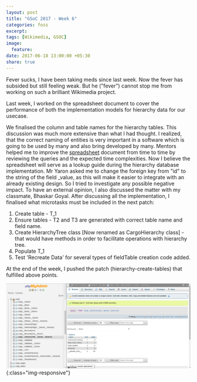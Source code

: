 ```yaml
---
layout: post
title: "GSoC 2017 - Week 6"
categories: foss
excerpt:
tags: [Wikimedia, GSOC]
image:
  feature:
date: 2017-06-18 13:00:00 +05:30
share: true
---
```

Fever sucks, I have been taking meds since last week. Now the fever has subsided but still feeling weak. But he ("fever") cannot stop me from working on such a brilliant Wikimedia project.

Last week, I worked on the spreadsheet document to cover the performance of both the implementation models for hierarchy data for our usecase.

We finalised the column and table names for the hierarchy tables. This discussion was much more extensive than what I had thought. I realized, that the correct naming of entities is very important in a software which is going to be used by many and also bring developed by many.
Mentors helped me to improve the [spreadsheet](https://docs.google.com/spreadsheets/d/1PWAyG_VWvOSIxdnmbD0tjvcdWvSIkVDCtbKkQccxakw/edit?usp=sharing) document from time to time by reviewing the queries and the expected time complexities. Now I believe the spreadsheet will serve as a lookup guide during the hierarchy database implementation. Mr Yaron asked me to change the foreign key from "id" to the string of the field _value, as this will make it easier to integrate with an already existing design.  So I tried to investigate any possible negative impact. To have an external opinion, I also discussed the matter with my classmate, Bhaskar Goyal.
After discussing all the implementation, I finalised what microtasks must be included in the next patch: 

1. Create table - T_1
2. Ensure tables - T2 and T3 are generated with correct table name and field name.
3. Create HierarchyTree class [Now renamed as CargoHierarchy class] - that would have methods in order to facilitate operations with hierarchy tree.
4. Populate T_1
5. Test 'Recreate Data' for several types of fieldTable creation code added.


At the end of the week, I pushed the patch (hierarchy-create-tables) that fulfilled above points.

![Creation of Table T1 : cargo__HierarchyTest__Genres__hierarchy](/assets/gsoc/t1creation.png){:class="img-responsive"}